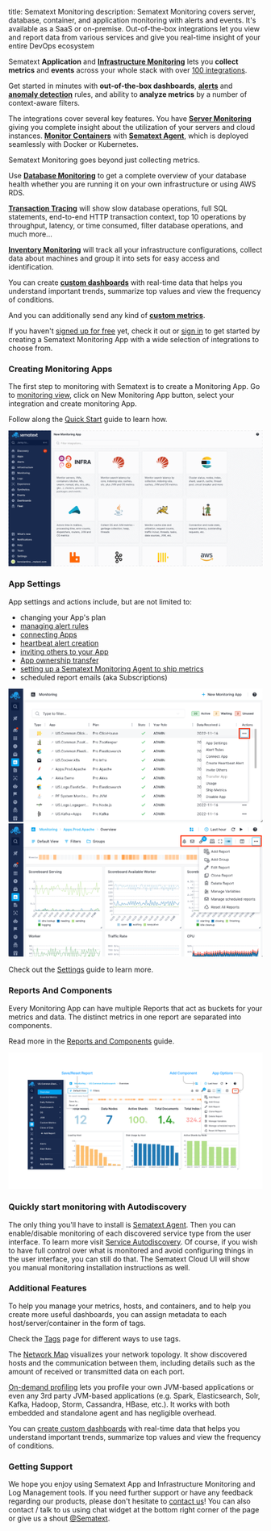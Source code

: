 title: Sematext Monitoring
description: Sematext Monitoring covers server, database, container, and application monitoring with alerts and events. It's available as a SaaS or on-premise. Out-of-the-box integrations let you view and report data from various services and give you real-time insight of your entire DevOps ecosystem

Sematext **Application** and [**Infrastructure Monitoring**](../monitoring/infrastructure) lets you **collect metrics** and **events** across your whole stack with over [100 integrations](https://sematext.com/integrations/). 

Get started in minutes with **out-of-the-box dashboards**, [**alerts**](https://sematext.com/alerts/) and [**anomaly detection**](https://sematext.com/alerts/) rules, and ability to **analyze metrics** by a number of context-aware filters.

The integrations cover several key features. You have [**Server Monitoring**](../monitoring/#setting-up-monitoring-agents) giving you complete insight about the utilization of your servers and cloud instances. [**Monitor Containers**](../monitoring/containers) with [**Sematext Agent**](../agents/sematext-agent/), which is deployed seamlessly with Docker or Kubernetes.

Sematext Monitoring goes beyond just collecting metrics. 

Use [**Database Monitoring**](https://sematext.com/database-monitoring/) to get a complete overview of your database health whether you are running it on your own infrastructure or using AWS RDS. 

[**Transaction Tracing**](https://sematext.com/tracing/) will show slow database operations, full SQL statements, end-to-end HTTP transaction context, top 10 operations by throughput, latency, or time consumed, filter database operations, and much more...

[**Inventory Monitoring**](./inventory) will track all your infrastructure configurations, collect data about machines and group it into sets for easy access and identification.

You can create [**custom dashboards**](../dashboards/) with real-time data that helps you understand important trends, summarize top values and view the frequency of conditions.

And you can additionally send any kind of [**custom metrics**](./custom-metrics).

If you haven't [signed up for free](https://apps.sematext.com/ui/registration) yet, check it out or [sign in](https://apps.sematext.com/ui/login/) to get started by creating a Sematext Monitoring App with a wide selection of integrations to choose from.


### Creating Monitoring Apps

The first step to monitoring with Sematext is to create a Monitoring App. Go to [monitoring view](https://apps.sematext.com/ui/monitoring), click on New Monitoring App button, select your integration and create monitoring App.

Follow along the [Quick Start](./quick-start) guide to learn how.

<img class="content-modal-image" alt="Sematext Monitoring App Settings UI screen" src="../images/monitoring/create-new-monitoring-app.gif" title="New Monitoring App">

### App Settings

App settings and actions include, but are not limited to:

  - changing your App's plan
  - [managing alert rules](../alerts)
  - [connecting Apps](../guide/integrations-guide/#connected-apps)
  - [heartbeat alert creation](../alerts/creating-heartbeat-alerts)
  - [inviting others to your App](../team/app-guests)
  - [App ownership transfer](../team/transfer-apps)
  - [setting up a Sematext Monitoring Agent to ship metrics](./quick-start/#setting-up-monitoring-agents)
  - scheduled report emails (aka Subscriptions)

<img class="content-modal-image" alt="Sematext Monitoring App Settings UI screen" src="../images/monitoring/monitoring-app-actions.png" title="Sematext Monitoring App Actions">

<img class="content-modal-image" alt="Sematext Monitoring App Settings UI screen" src="../images/monitoring/monitoring-app-options.png" title="Sematext Monitoring App Options">

Check out the [Settings](./settings) guide to learn more.

### Reports And Components

Every Monitoring App can have multiple Reports that act as buckets for your metrics and data. The distinct metrics in one report are separated into components.

Read more in the [Reports and Components](./reports-and-components) guide.

<img class="content-modal-image" alt="Sematext Monitoring App Options UI screen" src="../images/monitoring/monitoring-app-reports.png" title="Sematext Monitoring App Options">

### Quickly start monitoring with Autodiscovery

The only thing you'll have to install is [Sematext Agent](../agents/sematext-agent). Then you can enable/disable monitoring of each discovered service type from the user interface. To learn more visit [Service Autodiscovery](./autodiscovery). Of course, if you wish to have full control over what is monitored and avoid configuring things in the user interface, you can still do that. The Sematext Cloud UI will show you manual monitoring installation instructions as well.
 

### Additional Features

To help you manage your metrics, hosts, and containers, and to help you create more useful dashboards, you can assign metadata to each host/server/container in the form of tags.

Check the [Tags](./tags) page for different ways to use tags.

The [Network Map](network-map) visualizes your network topology.  It show discovered hosts and the communication between them, including  details such as the amount of received or transmitted data on each port.

[On-demand profiling](on-demand-profiling) lets you profile your own JVM-based applications or even any 3rd party JVM-based applications (e.g. Spark, Elasticsearch, Solr, Kafka, Hadoop, Storm, Cassandra, HBase, etc.).  It works with both embedded and standalone agent and has negligible overhead.

You can [create custom dashboards](../dashboards) with real-time data that helps you understand important trends, summarize top values and view the frequency of conditions.

### Getting Support

We hope you enjoy using Sematext App and Infrastructure Monitoring and Log Management tools. If you need further support or have any feedback regarding our products, please don't hesitate to [contact us](mailto:support@sematext.com)! You can also contact / talk to us using chat widget at the bottom right corner of the page or give us a shout [@Sematext](https://twitter.com/sematext). 
